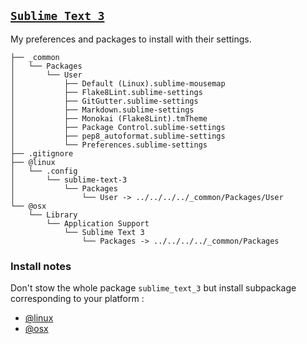 ## [`Sublime Text 3`](https://www.sublimetext.com)

My preferences and packages to install with their settings.


<!--- Tree block autogenerated by /docgen.py -->
    ├── _common
    │   └── Packages
    │       └── User
    │           ├── Default (Linux).sublime-mousemap
    │           ├── Flake8Lint.sublime-settings
    │           ├── GitGutter.sublime-settings
    │           ├── Markdown.sublime-settings
    │           ├── Monokai (Flake8Lint).tmTheme
    │           ├── Package Control.sublime-settings
    │           ├── pep8_autoformat.sublime-settings
    │           └── Preferences.sublime-settings
    ├── .gitignore
    ├── @linux
    │   └── .config
    │       └── sublime-text-3
    │           └── Packages
    │               └── User -> ../../../../_common/Packages/User
    └── @osx
        └── Library
            └── Application Support
                └── Sublime Text 3
                    └── Packages -> ../../../../_common/Packages
    

### Install notes

Don't stow the whole package `sublime_text_3` but install subpackage corresponding to your platform : 
- [@linux](https://github.com/Kraymer/F-dotfiles/tree/master/sublime_text_3/%40linux)
- [@osx](https://github.com/Kraymer/F-dotfiles/tree/master/sublime_text_3/%40osx)
